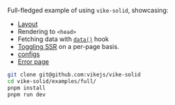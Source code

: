 Full-fledged example of using `vike-solid`, showcasing:

- [Layout](https://vike.dev/Layout)
- Rendering to `<head>`
- Fetching data with [`data()`](https://vike.dev/data) hook
- [Toggling SSR](https://vike.dev/ssr) on a per-page basis.
- [configs](https://vike.dev/config)
- [Error page](https://vike.dev/error-page)

```bash
git clone git@github.com:vikejs/vike-solid
cd vike-solid/examples/full/
pnpm install
pnpm run dev
```
